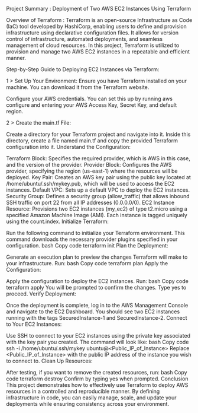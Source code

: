 Project Summary : Deployment of Two AWS EC2 Instances Using Terraform

Overview of Terraform : Terraform is an open-source Infrastructure as Code (IaC) tool developed by HashiCorp, enabling users to define and provision infrastructure using declarative configuration files. It allows for version control of infrastructure, automated deployments, and seamless management of cloud resources. In this project, Terraform is utilized to provision and manage two AWS EC2 instances in a repeatable and efficient manner.

Step-by-Step Guide to Deploying EC2 Instances via Terraform: 

1 > Set Up Your Environment:
Ensure you have Terraform installed on your machine. You can download it from the Terraform website.

Configure your AWS credentials. You can set this up by running aws configure and entering your AWS Access Key, Secret Key, and default region.

2 > Create the main.tf File:

Create a directory for your Terraform project and navigate into it. Inside this directory, create a file named main.tf and copy the provided Terraform configuration into it.
Understand the Configuration:

Terraform Block: Specifies the required provider, which is AWS in this case, and the version of the provider.
Provider Block: Configures the AWS provider, specifying the region (us-east-1) where the resources will be deployed.
Key Pair: Creates an AWS key pair using the public key located at /home/ubuntu/.ssh/mykey.pub, which will be used to access the EC2 instances.
Default VPC: Sets up a default VPC to deploy the EC2 instances.
Security Group: Defines a security group (allow_traffic) that allows inbound SSH traffic on port 22 from all IP addresses (0.0.0.0/0).
EC2 Instance Resource: Provisions two EC2 instances (my_ec2) of type t2.micro using a specified Amazon Machine Image (AMI). Each instance is tagged uniquely using the count.index.
Initialize Terraform:

Run the following command to initialize your Terraform environment. This command downloads the necessary provider plugins specified in your configuration.
bash
Copy code
terraform init
Plan the Deployment:

Generate an execution plan to preview the changes Terraform will make to your infrastructure. Run:
bash
Copy code
terraform plan
Apply the Configuration:

Apply the configuration to deploy the EC2 instances. Run:
bash
Copy code
terraform apply
You will be prompted to confirm the changes. Type yes to proceed.
Verify Deployment:

Once the deployment is complete, log in to the AWS Management Console and navigate to the EC2 Dashboard. You should see two EC2 instances running with the tags SecuredInstance-1 and SecuredInstance-2.
Connect to Your EC2 Instances:

Use SSH to connect to your EC2 instances using the private key associated with the key pair you created. The command will look like:
bash
Copy code
ssh -i /home/ubuntu/.ssh/mykey ubuntu@<Public_IP_of_Instance>
Replace <Public_IP_of_Instance> with the public IP address of the instance you wish to connect to.
Clean Up Resources:

After testing, if you want to remove the created resources, run:
bash
Copy code
terraform destroy
Confirm by typing yes when prompted.
Conclusion
This project demonstrates how to effectively use Terraform to deploy AWS resources in a controlled and reproducible manner. By defining infrastructure in code, you can easily manage, scale, and update your deployments while ensuring consistency across your environment.
